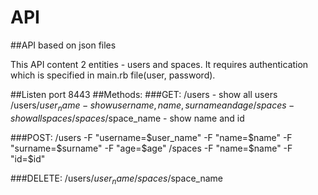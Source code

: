 # API
##API based on json files

This API content 2 entities - users and spaces. It requires authentication which is specified in main.rb file(user, password).

##Listen port
8443
##Methods:
  ###GET:
    /users - show all users
    /users/$user_name - show username, name, surname and age
    /spaces - show all spaces
    /spaces/$space_name - show name and id
    
  ###POST:
    /users -F "username=$user_name" -F "name=$name" -F "surname=$surname" -F "age=$age"
    /spaces -F "name=$name" -F "id=$id"
    
  ###DELETE:
    /users/$user_name
    /spaces/$space_name
